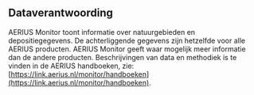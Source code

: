 ## Dataverantwoording

AERIUS Monitor toont informatie over natuurgebieden en depositiegegevens. De achterliggende gegevens zijn hetzelfde voor alle AERIUS producten. AERIUS Monitor geeft waar mogelijk meer informatie dan de andere producten. Beschrijvingen van data en methodiek is te vinden in de AERIUS handboeken, zie: [https://link.aerius.nl/monitor/handboeken](https://link.aerius.nl/monitor/handboeken).
